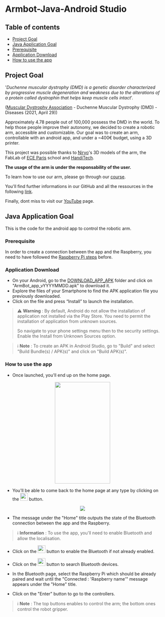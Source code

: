 # Armbot-Java-Android Studio

## Table of contents
* [Project Goal](#project-goal)
* [Java Application Goal](#java-application-goal)
* [Prerequisite](#prerequisite)
* [Application Download](#application-download)
* [How to use the app](#how-to-use-the-app)

## Project Goal

'*Duchenne muscular dystrophy (DMD) is a genetic disorder characterized by progressive muscle degeneration and weakness due to the alterations of a protein called dystrophin that helps keep muscle cells intact*'. 

([Muscular Dystrophy Association](https://www.mda.org/disease/duchenne-muscular-dystrophy) - Duchenne Muscular Dystrophy (DMD) - Diseases (2021, April 29))

Approximately 4.78 people out of 100,000 possess the DMD in the world. To help those people improve their autonomy, we decided to create a robotic arm, accessible and customizable. Our goal was to create an arm, controllable with an android app, and under a ~400€ budget, using a 3D printer. 

This project was possible thanks to [Niryo](https://niryo.com/fr/)'s 3D models of the arm, the FabLab of [ECE Paris](https://www.ece.fr/) school and [HandiTech](https://handitech-france.fr/).

**The usage of the arm is under the responsability of the user.**

To learn how to use our arm, please go through our [course](https://rise.articulate.com/share/YxWGhuafWEo22Ty-tBzGM7W94fOSDhKb#/).

You'll find further informations in our GitHub and all the ressources in the following [link](https://drive.google.com/drive/folders/1EEAC_9meE7mFTIsfq7AG75mwahTAs3Wy?usp=sharing).

Finally, dont miss to visit our [YouTube](https://www.youtube.com/channel/UCcuagSu5sPNIdyUf5VJzb_w) page.




## Java Application Goal

This is the code for the android app to control the robotic arm.

### Prerequisite

In order to create a connection between the app and the Raspberry, you need to have followed the [Raspberry Pi steps](https://github.com/ArmBot-ECE/ArmBot_Raspberry) before.


### Application Download

* On your Android, go to the [DOWNLOAD_APP_APK](https://github.com/ArmBot-ECE/ArmBot_Java_Android_Studio/tree/master/DOWNLOAD_APP_APK) folder and click on "ArmBot_app_vYYYYMMDD.apk" to download it.
* Explore the files of your Smartphone to find the APK application file you previously downloaded.
* Click on the file and press “Install” to launch the installation.

> :warning: **Warning** : By default, Android do not allow the installation of application not installed via the Play Store. You need to permit the installation of application from unknown sources. 
>
> So navigate to your phone settings menu then to the security settings. Enable the Install from Unknown Sources option.

> ℹ **Note** : To create an APK in Android Studio, go to "Build" and select "Build Bundle(s) / APK(s)" and click on "Build APK(s)".

### How to use the app

* Once launched, you'll end up on the home page.

<p align="center">
  <img width="180" height="330" src="https://user-images.githubusercontent.com/71266159/151386833-0daa5920-4e6a-4e10-a858-34003eab69bd.jpg">
</p>

* You'll be able to come back to the home page at any type by clicking on the <img width="25" height="25" src="https://user-images.githubusercontent.com/71266159/151388556-671b8d19-42be-49e8-ac86-d626048b7b1a.PNG"> button.

<p align="center">
  <img src="https://user-images.githubusercontent.com/71266159/151389110-d5ff84ef-1fe5-47c6-81cc-3aef2bfe1483.PNG">
</p>

* The message under the "Home" title outputs the state of the Bluetooth connection between the app and the Raspberry. 

> ℹ **Information** : To use the app, you'll need to enable Bluetooth and allow the localisation.

* Click on the <img width="25" height="25" src="https://user-images.githubusercontent.com/71266159/151390232-fd6ead72-5359-4c4c-8f66-151f76a996b7.PNG"> button to enable the Bluetooth if not already enabled. 

* Click on the <img width="25" height="25" src="https://user-images.githubusercontent.com/71266159/151390791-1c620555-a89d-48a8-8973-ca2fe329f6d1.PNG"> button to search Bluetooth devices.

* In the Bluetooth page, select the Raspberry Pi which should be already paired and wait until the "Connected : 'Raspberry name'" message appears under the "Home" title.

* Click on the "Enter" button to go to the controllers.

> ℹ **Note** : The top buttons enables to control the arm; the bottom ones control the robot gripper.
